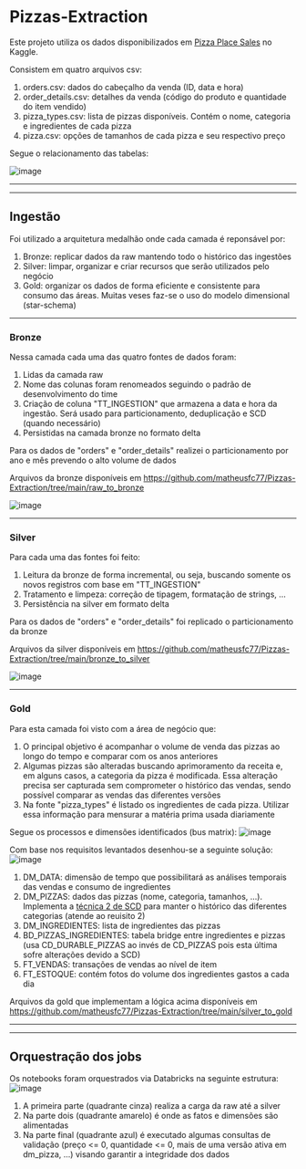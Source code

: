 # Pizzas-Extraction

Este projeto utiliza os dados disponibilizados em [Pizza Place Sales](https://www.kaggle.com/datasets/mysarahmadbhat/pizza-place-sales?select=pizza_types.csv) no Kaggle.

Consistem em quatro arquivos csv:
1. orders.csv: dados do cabeçalho da venda (ID, data e hora)
2. order_details.csv: detalhes da venda (código do produto e quantidade do item vendido)
3. pizza_types.csv: lista de pizzas disponíveis. Contém o nome, categoria e ingredientes de cada pizza
4. pizza.csv: opções de tamanhos de cada pizza e seu respectivo preço

Segue o relacionamento das tabelas:

![image](https://github.com/user-attachments/assets/e391cb79-b56f-4a37-a049-bb0a77c52e91)

----
----

## Ingestão

Foi utilizado a arquitetura medalhão onde cada camada é reponsável por:
1. Bronze: replicar dados da raw mantendo todo o histórico das ingestões
2. Silver: limpar, organizar e criar recursos que serão utilizados pelo negócio
3. Gold: organizar os dados de forma eficiente e consistente para consumo das áreas. Muitas veses faz-se o uso do modelo dimensional (star-schema)

----

### Bronze

Nessa camada cada uma das quatro fontes de dados foram:
1. Lidas da camada raw
2. Nome das colunas foram renomeados seguindo o padrão de desenvolvimento do time
3. Criação de coluna "TT_INGESTION" que armazena a data e hora da ingestão. Será usado para particionamento, deduplicação e SCD (quando necessário)
4. Persistidas na camada bronze no formato delta

Para os dados de "orders" e "order_details" realizei o particionamento por ano e mês prevendo o alto volume de dados

Arquivos da bronze disponíveis em https://github.com/matheusfc77/Pizzas-Extraction/tree/main/raw_to_bronze

![image](https://github.com/user-attachments/assets/e69b9de3-8f99-43b2-9329-06ea89b2e828)

----

### Silver

Para cada uma das fontes foi feito:
1. Leitura da bronze de forma incremental, ou seja, buscando somente os novos registros com base em "TT_INGESTION"
2. Tratamento e limpeza: correção de tipagem, formatação de strings, ...
3. Persistência na silver em formato delta

Para os dados de "orders" e "order_details" foi replicado o particionamento da bronze

Arquivos da silver disponíveis em https://github.com/matheusfc77/Pizzas-Extraction/tree/main/bronze_to_silver

![image](https://github.com/user-attachments/assets/fd531c78-2ffc-4cf6-aa8c-c6018d946a38)

----

### Gold

Para esta camada foi visto com a área de negócio que:
1. O principal objetivo é acompanhar o volume de venda das pizzas ao longo do tempo e comparar com os anos anteriores
2. Algumas pizzas são alteradas buscando aprimoramento da receita e, em alguns casos, a categoria da pizza é modificada. Essa alteração precisa ser capturada sem comprometer o histórico das vendas, sendo possível comparar as vendas das diferentes versões
3. Na fonte "pizza_types" é listado os ingredientes de cada pizza. Utilizar essa informação para mensurar a matéria prima usada diariamente

Segue os processos e dimensões identificados (bus matrix):
![image](https://github.com/user-attachments/assets/a77cc952-2d18-4b30-867d-87916dee4f25)

Com base nos requisitos levantados desenhou-se a seguinte solução:
![image](https://github.com/user-attachments/assets/51b81efe-78be-4353-9322-aafd42d58c12)

1. DM_DATA: dimensão de tempo que possibilitará as análises temporais das vendas e consumo de ingredientes
2. DM_PIZZAS: dados das pizzas (nome, categoria, tamanhos, ...). Implementa a [técnica 2 de SCD](https://www.sqlshack.com/implementing-slowly-changing-dimensions-scds-in-data-warehouses/) para manter o histórico das diferentes categorias (atende ao reuisito 2)
3. DM_INGREDIENTES: lista de ingredientes das pizzas
4. BD_PIZZAS_INGREDIENTES: tabela bridge entre ingredientes e pizzas (usa CD_DURABLE_PIZZAS ao invés de CD_PIZZAS pois esta última sofre alterações devido a SCD)
5. FT_VENDAS: transações de vendas ao nível de item
6. FT_ESTOQUE: contém fotos do volume dos ingredientes gastos a cada dia

Arquivos da gold que implementam a lógica acima disponíveis em https://github.com/matheusfc77/Pizzas-Extraction/tree/main/silver_to_gold

----
----

## Orquestração dos jobs

Os notebooks foram orquestrados via Databricks na seguinte estrutura:
![image](https://github.com/user-attachments/assets/fe46acce-c6fa-450d-828b-54d8679224fd)

1. A primeira parte (quadrante cinza) realiza a carga da raw até a silver
2. Na parte dois (quadrante amarelo) é onde as fatos e dimensões são alimentadas
3. Na parte final (quadrante azul) é executado algumas consultas de validação (preço <= 0, quantidade <= 0, mais de uma versão ativa em dm_pizza, ...) visando garantir a integridade dos dados

